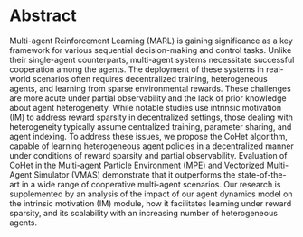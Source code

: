# Abstract
Multi-agent Reinforcement Learning (MARL) is gaining significance as a key
framework for various sequential decision-making and control tasks. Unlike their
single-agent counterparts, multi-agent systems necessitate successful cooperation
among the agents. The deployment of these systems in real-world scenarios often
requires decentralized training, heterogeneous agents, and learning from sparse
environmental rewards. These challenges are more acute under partial observability 
and the lack of prior knowledge about agent heterogeneity. While notable studies 
use intrinsic motivation (IM) to address reward sparsity in decentralized settings, 
those dealing with heterogeneity typically assume centralized training, parameter 
sharing, and agent indexing. To address these issues, we propose the CoHet algorithm, 
capable of learning heterogeneous agent policies in a decentralized manner under 
conditions of reward sparsity and partial observability. Evaluation of CoHet in the 
Multi-agent Particle Environment (MPE) and Vectorized Multi-Agent Simulator (VMAS) 
demonstrate that it outperforms the state-of-the-art in a wide range of cooperative 
multi-agent scenarios. Our research is supplemented by an analysis of the impact of
our agent dynamics model on the intrinsic motivation (IM) module, how it facilitates 
learning under reward sparsity, and its scalability with an increasing number of 
heterogeneous agents.
